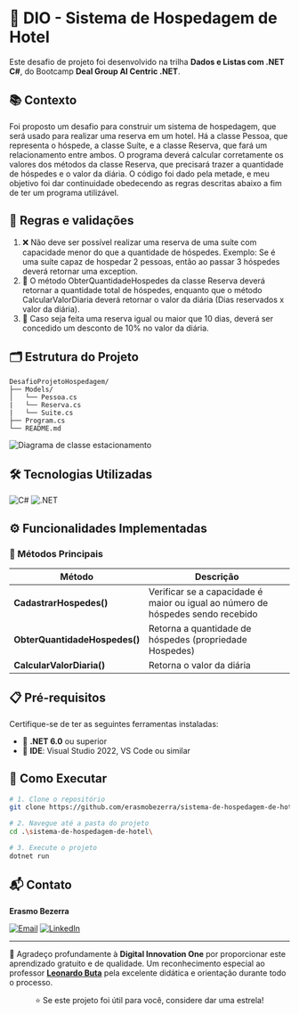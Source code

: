 # 🏨 DIO - Sistema de Hospedagem de Hotel
Este desafio de projeto foi desenvolvido na trilha **Dados e Listas com .NET C#**, do Bootcamp **Deal Group AI Centric .NET**. 

## 📚 Contexto
Foi proposto um desafio para construir um sistema de hospedagem, que será usado para realizar uma reserva em um hotel. Há a classe Pessoa, que representa o hóspede, a classe Suíte, e a classe Reserva, que fará um relacionamento entre ambos. O programa deverá calcular corretamente os valores dos métodos da classe Reserva, que precisará trazer a quantidade de hóspedes e o valor da diária. O código foi dado pela metade, e meu objetivo foi dar continuidade obedecendo as regras descritas abaixo a fim de ter um programa utilizável. 

## 📏 Regras e validações
1. ❌ Não deve ser possível realizar uma reserva de uma suíte com capacidade menor do que a quantidade de hóspedes. Exemplo: Se é uma suíte capaz de hospedar 2 pessoas, então ao passar 3 hóspedes deverá retornar uma exception.
2. 🔢 O método ObterQuantidadeHospedes da classe Reserva deverá retornar a quantidade total de hóspedes, enquanto que o método CalcularValorDiaria deverá retornar o valor da diária (Dias reservados x valor da diária).
3. 💸 Caso seja feita uma reserva igual ou maior que 10 dias, deverá ser concedido um desconto de 10% no valor da diária.

## 🗂️ Estrutura do Projeto

```
DesafioProjetoHospedagem/
├── Models/
│   └── Pessoa.cs
|   └── Reserva.cs
|   └── Suite.cs
├── Program.cs
└── README.md
```

![Diagrama de classe estacionamento](diagrama_classe_hotel.png)

## 🛠️ Tecnologias Utilizadas
<div>      
  <img alt="C#" src="https://img.shields.io/badge/C%23-239120?logo=c-sharp&logoColor=white&style=for-the-badge" />
  <img alt=".NET" src="https://img.shields.io/badge/.NET-5C2D91?logo=.net&logoColor=white&style=for-the-badge" />  
</div>  

## ⚙️ Funcionalidades Implementadas
### 🔧 Métodos Principais

| Método | Descrição |
|--------|-----------|
| **CadastrarHospedes()** | Verificar se a capacidade é maior ou igual ao número de hóspedes sendo recebido |
| **ObterQuantidadeHospedes()** | Retorna a quantidade de hóspedes (propriedade Hospedes) |
| **CalcularValorDiaria()** | Retorna o valor da diária |

## 📋 Pré-requisitos
Certifique-se de ter as seguintes ferramentas instaladas:

- 🔹 **.NET 6.0** ou superior
- 🔹 **IDE**: Visual Studio 2022, VS Code ou similar

## 🚀 Como Executar
```bash
# 1. Clone o repositório
git clone https://github.com/erasmobezerra/sistema-de-hospedagem-de-hotel.git

# 2. Navegue até a pasta do projeto
cd .\sistema-de-hospedagem-de-hotel\

# 3. Execute o projeto
dotnet run
```

## 📬 Contato
<div align="left">

**Erasmo Bezerra**

[![Email](https://img.shields.io/badge/Email-D14836?style=for-the-badge&logo=gmail&logoColor=white)](mailto:erasmo.ads.tech@gmail.com)
[![LinkedIn](https://img.shields.io/badge/LinkedIn-0077B5?style=for-the-badge&logo=linkedin&logoColor=white)](https://www.linkedin.com/in/erasmobezerra/)

</div>

---

🙏 Agradeço profundamente à **Digital Innovation One** por proporcionar este aprendizado gratuito e de qualidade. Um reconhecimento especial ao professor **[Leonardo Buta](https://www.linkedin.com/in/leonardo-buta/)** pela excelente didática e orientação durante todo o processo.

<div align="center">
  <p>⭐ Se este projeto foi útil para você, considere dar uma estrela!</p>
</div>
